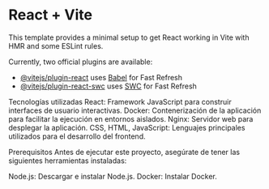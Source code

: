 # React + Vite

This template provides a minimal setup to get React working in Vite with HMR and some ESLint rules.

Currently, two official plugins are available:

- [@vitejs/plugin-react](https://github.com/vitejs/vite-plugin-react/blob/main/packages/plugin-react/README.md) uses [Babel](https://babeljs.io/) for Fast Refresh
- [@vitejs/plugin-react-swc](https://github.com/vitejs/vite-plugin-react-swc) uses [SWC](https://swc.rs/) for Fast Refresh

  
Tecnologías utilizadas
React: Framework JavaScript para construir interfaces de usuario interactivas.
Docker: Contenerización de la aplicación para facilitar la ejecución en entornos aislados.
Nginx: Servidor web para desplegar la aplicación.
CSS, HTML, JavaScript: Lenguajes principales utilizados para el desarrollo del frontend.

Prerequisitos
Antes de ejecutar este proyecto, asegúrate de tener las siguientes herramientas instaladas:

Node.js: Descargar e instalar Node.js.
Docker: Instalar Docker.
